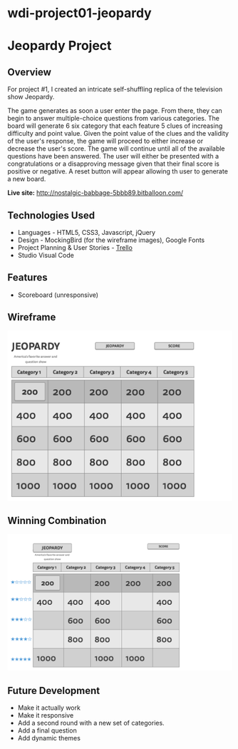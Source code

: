 # wdi-project01-jeopardy

# Jeopardy Project
## Overview

For project #1, I created an intricate self-shuffling replica of the television show Jeopardy. 

The game generates as soon a user enter the page. From there, they can begin to answer multiple-choice questions from various categories. The board will generate 6 six category that each feature 5 clues of increasing difficulty and point value. Given the point value of the clues and the validity of the user's response, the game will proceed to either increase or decrease the user's score. The game will continue until all of the available questions have been answered. The user will either be presented with a congratulations or a disapproving message given that their final score is positive or negative. A reset button will appear allowing th user to generate a new board.

**Live site:** <http://nostalgic-babbage-5bbb89.bitballoon.com/>

## Technologies Used

  * Languages - HTML5, CSS3, Javascript, jQuery
  * Design - MockingBird (for the wireframe images), Google Fonts
  * Project Planning & User Stories - [Trello](https://trello.com/b/0VJWUujp/project-1-jeopardy)
  * Studio Visual Code


## Features

  * Scoreboard (unresponsive)


## Wireframe

![Wireframe](wireframe/1-Home.png)

## Winning Combination

![Game in Progress](wireframe02/1-Home.png)

## Future Development


  * Make it actually work
  * Make it responsive
  * Add a second round with a new set of categories.
  * Add a final question
  * Add dynamic themes
